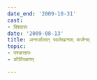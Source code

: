```yaml
---
date_end: '2009-10-31'
cast:
- विश्वासः
date: '2009-08-13'
title: अन्तर्जालात् स्वलेखानाम् मार्जनम्
topic:
- पश्चात्तापः
- कीर्तिरक्षणम्

---
```

